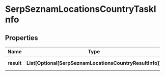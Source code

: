 # SerpSeznamLocationsCountryTaskInfo


## Properties

| Name | Type | Description | Notes |
|------------ | ------------- | ------------- | -------------|
**result** | **List[Optional[SerpSeznamLocationsCountryResultInfo]]** | array of results |[optional]|